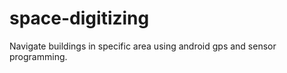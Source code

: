 space-digitizing
================

Navigate buildings in specific area using android gps and sensor programming.
